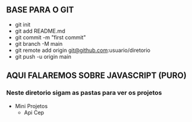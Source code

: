 ## BASE PARA O GIT

- git init  
- git add README.md  
- git commit -m "first commit"  
- git branch -M main  
- git remote add origin git@github.com:usuario/diretorio  
- git push -u origin main

## AQUI FALAREMOS SOBRE JAVASCRIPT (PURO)
### Neste diretorio sigam as pastas para ver os projetos

- Mini Projetos 
  - Api Cep  